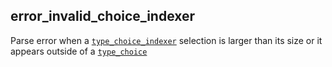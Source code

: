 ## error_invalid_choice_indexer

Parse error when a [`type_choice_indexer`](type_choice_indexer.md) selection is larger than its size or it appears outside of a [`type_choice`](type_choice.md)